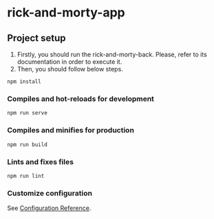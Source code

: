 # rick-and-morty-app

## Project setup

1. Firstly, you should run the rick-and-morty-back. Please, refer to its documentation in order to 
execute it.
2. Then, you should follow below steps.

```
npm install
```

### Compiles and hot-reloads for development
```
npm run serve
```

### Compiles and minifies for production
```
npm run build
```

### Lints and fixes files
```
npm run lint
```

### Customize configuration
See [Configuration Reference](https://cli.vuejs.org/config/).
